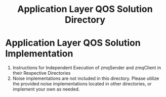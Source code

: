 <!-- PROJECT LOGO -->
<br />
<p align="center">
  <h1 align="center">Application Layer QOS Solution Directory</h3>
</p>

# Application Layer QOS Solution Implementation

1. Instructions for Independent Execution of zmqSender and zmqClient in their Respective Directories
2. Noise implementations are not included in this directory. Please utilize the provided noise implementations located in other directories, or implement your own as needed.